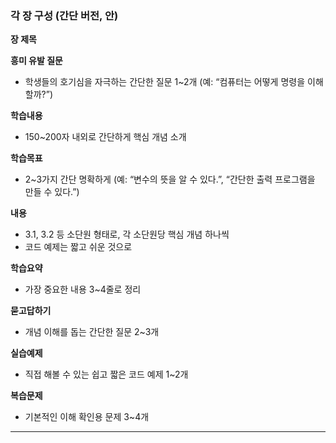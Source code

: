 
### 각 장 구성 (간단 버전, 안)

**장 제목**

**흥미 유발 질문**

* 학생들의 호기심을 자극하는 간단한 질문 1\~2개 (예: “컴퓨터는 어떻게 명령을 이해할까?”)

**학습내용**

* 150\~200자 내외로 간단하게 핵심 개념 소개

**학습목표**

* 2\~3가지 간단 명확하게 (예: “변수의 뜻을 알 수 있다.”, “간단한 출력 프로그램을 만들 수 있다.”)

**내용**

* 3.1, 3.2 등 소단원 형태로, 각 소단원당 핵심 개념 하나씩
* 코드 예제는 짧고 쉬운 것으로

**학습요약**

* 가장 중요한 내용 3\~4줄로 정리

**묻고답하기**

* 개념 이해를 돕는 간단한 질문 2\~3개

**실습예제**

* 직접 해볼 수 있는 쉽고 짧은 코드 예제 1\~2개

**복습문제**

* 기본적인 이해 확인용 문제 3\~4개

---
